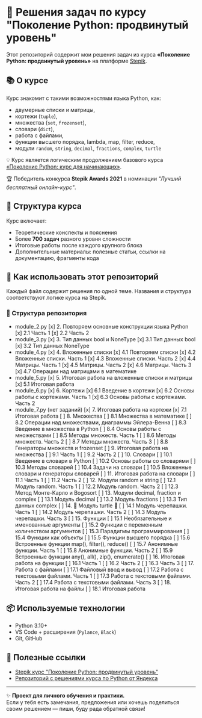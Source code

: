 # 🐍 Решения задач по курсу "Поколение Python: продвинутый уровень"

Этот репозиторий содержит мои решения задач из курса **«Поколение Python: продвинутый уровень»** на платформе [Stepik](https://stepik.org/course/68343/syllabus).

## 📚 О курсе

Курс знакомит с такими возможностями языка Python, как:

- двумерные списки и матрицы,
- кортежи (`tuple`),
- множества (`set`, `frozenset`),
- словари (`dict`),
- работа с файлами,
- функции высшего порядка, lambda, map, filter, reduce,
- модули `random`, `string`, `decimal`, `fractions`, `complex`, `turtle`

💡 Курс является логическим продолжением базового курса [«Поколение Python: курс для начинающих»](https://stepik.org/course/58852/).

🏆 Победитель конкурса **Stepik Awards 2021** в номинации *"Лучший бесплатный онлайн-курс"*.

## 🧠 Структура курса

Курс включает:

- Теоретические конспекты и пояснения
- Более **700 задач** разного уровня сложности
- Итоговые работы после каждого крупного блока
- Дополнительные материалы: полезные статьи, ссылки на документацию, фрагменты кода

## 🚀 Как использовать этот репозиторий

Каждый файл содержит решения по одной теме. Названия и структура соответствуют логике курса на Stepik.

### 🔎 Структура репозитория

- module_2.py
    [x] 2. Повторяем основные конструкции языка Python
        [x] 2.1 Часть 1
        [x] 2.2 Часть 2
- module_3.py
    [x] 3. Тип данных bool и NoneType
        [x] 3.1 Тип данных bool
        [x] 3.2 Тип данных NoneType
- module_4.py
    [x] 4. Вложенные списки
        [x] 4.1 Повторяем списки
        [x] 4.2 Вложенные списки. Часть 1
        [x] 4.3 Вложенные списки. Часть 2
        [x] 4.4 Матрицы. Часть 1
        [x] 4.5 Матрицы. Часть 2
        [x] 4.6 Матрицы. Часть 3
        [x] 4.7 Операции над матрицами в математике
- module_5.py
    [x] 5. Итоговая работа на вложенные списки и матрицы
        [x] 5.1 Итоговая работа
- module_6.py
    [x] 6. Кортежи
        [x] 6.1 Введение в кортежи
        [x] 6.2 Основы работы с кортежами. Часть 1
        [x] 6.3 Основы работы с кортежами. Часть 2
- module_7.py (нет заданий)
    [x] 7. Итоговая работа на кортежи
        [x] 7.1 Итоговая работа
    [ ] 8. Множества
        [ ] 8.1 Множества в математике
        [ ] 8.2 Операции над множествами, диаграммы Эйлера-Венна
        [ ] 8.3 Введение в множества в Python
        [ ] 8.4 Основы работы с множествами
        [ ] 8.5 Методы множеств. Часть 1
        [ ] 8.6 Методы множеств. Часть 2
        [ ] 8.7 Методы множеств. Часть 3
        [ ] 8.8 Генераторы множеств и frozenset
    [ ] 9. Итоговая работа на множества
        [ ] 9.1 Часть 1
        [ ] 9.2 Часть 2
    [ ] 10. Словари
        [ ] 10.1 Введение в словари в Python
        [ ] 10.2 Основы работы со словарями
        [ ] 10.3 Методы словарей
        [ ] 10.4 Задачи на словари
        [ ] 10.5 Вложенные словари и генераторы словарей
    [ ] 11. Итоговая работа на словари
        [ ] 11.1 Часть 1
        [ ] 11.2 Часть 2
    [ ] 12. Модули random и string
        [ ] 12.1 Модуль random. Часть 1
        [ ] 12.2 Модуль random. Часть 2
        [ ] 12.3 Метод Монте-Карло и Bogosort
    [ ] 13. Модули decimal, fraction и complex
        [ ] 13.1 Модуль decimal
        [ ] 13.2 Модуль fractions
        [ ] 13.3 Тип данных complex
    [ ] 14. 🐢 Модуль turtle 🐢
        [ ] 14.1 Модуль черепашки. Часть 1
        [ ] 14.2 Модуль черепашки. Часть 2
        [ ] 14.3 Модуль черепашки. Часть 3
    [ ] 15. Функции
        [ ] 15.1 Необязательные и именованные аргументы
        [ ] 15.2 Функции с переменным количеством аргументов
        [ ] 15.3 Парадигмы программирования
        [ ] 15.4 Функции как объекты
        [ ] 15.5 Функции высшего порядка
        [ ] 15.6 Встроенные функции map(), filter(), reduce()
        [ ] 15.7 Анонимные функции. Часть 1
        [ ] 15.8 Анонимные функции. Часть 2
        [ ] 15.9 Встроенные функции any(), all(), zip(), enumerate()
    [ ] 16. Итоговая работа на функции
        [ ] 16.1 Часть 1
        [ ] 16.2 Часть 2
        [ ] 16.3 Часть 3
    [ ] 17. Работа с файлами
        [ ] 17.1 Файловый ввод и вывод
        [ ] 17.2 Работа с текстовыми файлами. Часть 1
        [ ] 17.3 Работа с текстовыми файлами. Часть 2
        [ ] 17.4 Работа с текстовыми файлами. Часть 3
    [ ] 18. Итоговая работа на файлы
        [ ] 18.1 Итоговая работа

## 📦 Используемые технологии

- Python 3.10+
- VS Code + расширения (`Pylance`, `Black`)
- Git, GitHub

## 📎 Полезные ссылки

- [Stepik курс "Поколение Python: продвинутый уровень"](https://stepik.org/course/68343/)
- [Репозиторий с решениями курса по Python от Яндекса](https://github.com/akraeva/yandex-handbook-python)

---

✨ **Проект для личного обучения и практики.**  
 Если у тебя есть замечания, предложения или хочешь поделиться своим решением — пиши, буду рада обратной связи!

